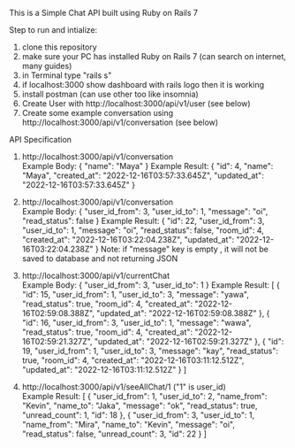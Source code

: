 This is a Simple Chat API built using Ruby on Rails 7

Step to run and intialize:
1. clone this repository 
2. make sure your PC has installed Ruby on Rails 7 (can search on internet, many guides)
3. in Terminal type "rails s"
4. if localhost:3000 show dashboard with rails logo then it is working
5. install postman (can use other too like insomnia)
5. Create User with http://localhost:3000/api/v1/user (see below)
6. Create some example conversation using http://localhost:3000/api/v1/conversation (see below)

API Specification

1. http://localhost:3000/api/v1/conversation <br />
    Example Body: 
    {
        "name": "Maya"
    }
    Example Result:
    {
        "id": 4,
        "name": "Maya",
        "created_at": "2022-12-16T03:57:33.645Z",
        "updated_at": "2022-12-16T03:57:33.645Z"
    }

2. http://localhost:3000/api/v1/conversation <br />
    Example Body:
    {
        "user_id_from": 3,
        "user_id_to": 1,
        "message": "oi",
        "read_status": false
    }
    Example Result:
    {
        "id": 22,
        "user_id_from": 3,
        "user_id_to": 1,
        "message": "oi",
        "read_status": false,
        "room_id": 4,
        "created_at": "2022-12-16T03:22:04.238Z",
        "updated_at": "2022-12-16T03:22:04.238Z"
    }
Note: if "message" key is empty , it will not be saved to database and not returning JSON

3. http://localhost:3000/api/v1/currentChat <br />
    Example Body:
    {
        "user_id_from": 3,
        "user_id_to": 1
    }
    Example Result:
    [
        {
            "id": 15,
            "user_id_from": 1,
            "user_id_to": 3,
            "message": "yawa",
            "read_status": true,
            "room_id": 4,
            "created_at": "2022-12-16T02:59:08.388Z",
            "updated_at": "2022-12-16T02:59:08.388Z"
        },
        {
            "id": 16,
            "user_id_from": 3,
            "user_id_to": 1,
            "message": "wawa",
            "read_status": true,
            "room_id": 4,
            "created_at": "2022-12-16T02:59:21.327Z",
            "updated_at": "2022-12-16T02:59:21.327Z"
        },
        {
            "id": 19,
            "user_id_from": 1,
            "user_id_to": 3,
            "message": "kay",
            "read_status": true,
            "room_id": 4,
            "created_at": "2022-12-16T03:11:12.512Z",
            "updated_at": "2022-12-16T03:11:12.512Z"
        }
    ]

4. http://localhost:3000/api/v1/seeAllChat/1 ("1" is user_id) <br />
    Example Result:
    [
        {
            "user_id_from": 1,
            "user_id_to": 2,
            "name_from": "Kevin",
            "name_to": "Jaka",
            "message": "ok",
            "read_status": true,
            "unread_count": 1,
            "id": 18
        },
        {
            "user_id_from": 3,
            "user_id_to": 1,
            "name_from": "Mira",
            "name_to": "Kevin",
            "message": "oi",
            "read_status": false,
            "unread_count": 3,
            "id": 22
        }
    ]
